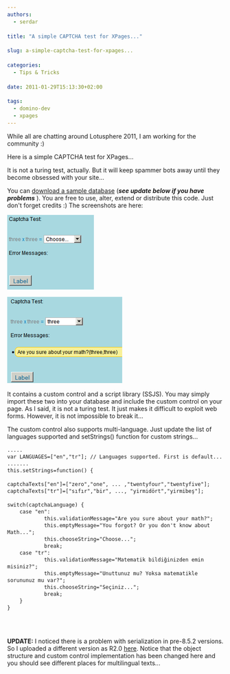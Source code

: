 ```yaml
---
authors:
  - serdar

title: "A simple CAPTCHA test for XPages..."

slug: a-simple-captcha-test-for-xpages...

categories:
  - Tips & Tricks

date: 2011-01-29T15:13:30+02:00

tags:
  - domino-dev
  - xpages
---
```


While all are chatting around Lotusphere 2011, I am working for the community :)

Here is a simple CAPTCHA test for XPages...
<!-- more -->
It is not a turing test, actually. But it will keep spammer bots away until they become obsessed with your site...

You can [download a sample database](http://www.developi.com/_files/CaptchaSample.zip) (***see update below if you have problems*** ). You are free to use, alter, extend or distribute this code. Just don't forget credits :) The screenshots are here:

![Image:A simple CAPTCHA test for XPages...](../../images/imported/a-simple-captcha-test-for-xpages-M2.gif)

![Image:A simple CAPTCHA test for XPages...](../../images/imported/a-simple-captcha-test-for-xpages-M3.gif)

It contains a custom control and a script library (SSJS). You may simply import these two into your database and include the custom control on your page. As I said, it is not a turing test. It just makes it difficult to exploit web forms. However, it is not impossible to break it...

The custom control also supports multi-language. Just update the list of languages supported and setStrings() function for custom strings...

```
.....
var LANGUAGES=["en","tr"]; // Languages supported. First is default...
.......
this.setStrings=function() {

captchaTexts["en"]=["zero","one", ... ,"twentyfour","twentyfive"];
captchaTexts["tr"]=["sıfır","bir", ..., "yirmidört","yirmibeş"];

switch(captchaLanguage) {
    case "en":
            this.validationMessage="Are you sure about your math?";
            this.emptyMessage="You forgot? Or you don't know about Math...";
            this.chooseString="Choose...";
            break;
    case "tr":
            this.validationMessage="Matematik bildiğinizden emin misiniz?";
            this.emptyMessage="Unuttunuz mu? Yoksa matematikle sorununuz mu var?";
            this.chooseString="Seçiniz...";
            break;                
    }                
}
```

<br />

<br />

**UPDATE:**
I noticed there is a problem with serialization in pre-8.5.2 versions. So I uploaded a different version as R2.0 [here](http://www.developi.com/_files/CaptchaSample_R2.0_201105.zip). Notice that the object structure and custom control implementation has been changed here and you should see different places for multilingual texts...
